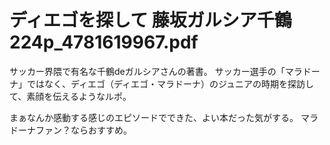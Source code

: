 # ディエゴを探して 藤坂ガルシア千鶴 224p_4781619967.pdf

サッカー界隈で有名な千鶴deガルシアさんの著書。
サッカー選手の「マラドーナ」ではなく、ディエゴ（ディエゴ・マラドーナ）のジュニアの時期を探訪して、素顔を伝えるようなルポ。

まぁなんか感動する感じのエピソードでできた、よい本だった気がする。
マラドーナファン？ならおすすめ。

